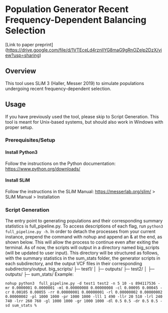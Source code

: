 # Population Generator Recent Frequency-Dependent Balancing Selection
[Link to paper preprint] (https://drive.google.com/file/d/1VTEceLd4rznllYG8maG9gRnOZelp2DzX/view?usp=sharing)
## Overview
This tool uses SLiM 3 (Haller, Messer 2019) to simulate populations undergoing recent frequency-dependent selection.

## Usage
If you have previously used the tool, please skip to Script Generation. This tool is meant for Unix-based systems, but should also work in Windows with proper setup.

### Prerequisites/Setup

#### Install Python3
Follow the instructions on the Python documentation:
https://www.python.org/downloads/

#### Install SLiM
Follow the instructions in the SLiM Manual:
https://messerlab.org/slim/ > SLiM Manual > Installation


### Script Generation
The entry point to generating populations and their corresponding summary statistics is full_pipeline.py. To access descriptions of each flag, run `python3 full_pipeline.py -h`. 
In order to detach the processes from your current instance, prepend the command with nohup and append an & at the end, as shown below. This will allow the process to continue even after exiting the terminal.
As of now, the scripts will output in a directory named big_scripts (will be updated to user input). This directory will be structured as follows, with the summary statistics in the sum_stats folder, the generator scripts in each subdirectory, and the output VCF files in their corresponding subdirectory/output.
big_scripts/
├─ test1/
│  ├─ outputs/
├─ test2/
│  ├─ outputs/
├─ sum_stats/
Example:
```
nohup python3  full_pipeline.py -d test1 test2 -n 5 10 -s 894117536 -mr 0.0000001 0.0000001 -ml 0.00000008 0.00000008 -cl 0.00095 0.00045 -cr 0.00105 0.00055 -rr 0.00000001 0.00000001 -rl 0.00000002 0.00000002 0.00000002 -pl 1000 1000 -pr 1000 1000 -lll 1 490 -llr 20 510 -lrl 240 740 -lrr 260 760 -gl 1000 1000 -gr 1000 1000 -dl 0.5 0.5 -dr 0.5 0.5 -sd sum_stats %
```
